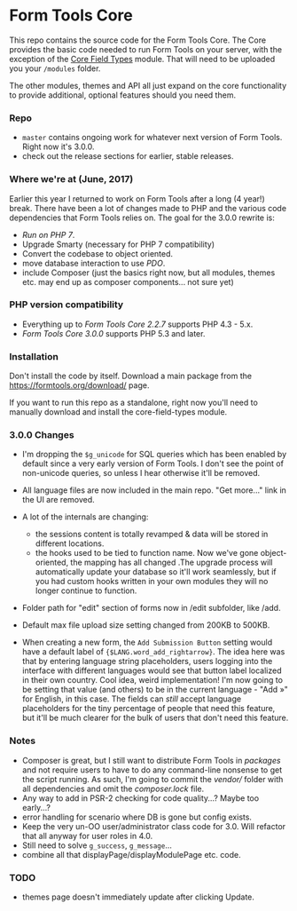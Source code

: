 # Form Tools Core

This repo contains the source code for the Form Tools Core. The Core provides the basic code needed to run Form Tools
on your server, with the exception of the [Core Field Types](https://github.com/formtools/module-core_field_types)
module. That will need to be uploaded you your `/modules` folder.

The other modules, themes and API all just expand on the core functionality to provide additional, optional features
should you need them.


### Repo

- `master` contains ongoing work for whatever next version of Form Tools. Right now it's 3.0.0. 
- check out the release sections for earlier, stable releases. 


### Where we're at (June, 2017)

Earlier this year I returned to work on Form Tools after a long (4 year!) break. There have been a lot of changes made 
to PHP and the various code dependencies that Form Tools relies on. The goal for the 3.0.0 rewrite is:

- *Run on PHP 7*.
- Upgrade Smarty (necessary for PHP 7 compatibility)
- Convert the codebase to object oriented. 
- move database interaction to use *PDO*.
- include Composer (just the basics right now, but all modules, themes etc. may end up as composer
components... not sure yet)
 

### PHP version compatibility

- Everything up to *Form Tools Core 2.2.7* supports PHP 4.3 - 5.x.
- *Form Tools Core 3.0.0* supports PHP 5.3 and later.


### Installation

Don't install the code by itself. Download a main package from the https://formtools.org/download/ page. 

If you want to run this repo as a standalone, right now you'll need to manually download and install the core-field-types 
module.


### 3.0.0 Changes

- I'm dropping the `$g_unicode` for SQL queries which has been enabled by default since a very early version of Form Tools. 
I don't see the point of non-unicode queries, so unless I hear otherwise it'll be removed.
- All language files are now included in the main repo. "Get more..." link in the UI are removed. 
- A lot of the internals are changing:
    - the sessions content is totally revamped & data will be stored in different locations.
    - the hooks used to be tied to function name. Now we've gone object-oriented, the mapping has all changed .The 
    upgrade process will automatically update your database so it'll work seamlessly, but if you had custom hooks 
    written in your own modules they will no longer continue to function.

- Folder path for "edit" section of forms now in /edit subfolder, like /add.
- Default max file upload size setting changed from 200KB to 500KB.
- When creating a new form, the `Add Submission Button` setting would have a default label of `{$LANG.word_add_rightarrow}`.
The idea here was that by entering language string placeholders, users logging into the interface with different languages would 
see that button label localized in their own country. Cool idea, weird implementation! I'm now going to be setting that 
value (and others) to be in the current language - "Add &raquo;" for English, in this case. The fields can _still_ accept
language placeholders for the tiny percentage of people that need this feature, but it'll be much clearer for the bulk of 
users that don't need this feature.


### Notes

- Composer is great, but I still want to distribute Form Tools in _packages_ and not require users to have to do any 
command-line nonsense to get the script running. As such, I'm going to commit the _vendor/_ folder with all dependencies
and omit the _composer.lock_ file.
- Any way to add in PSR-2 checking for code quality...? Maybe too early...? 
- error handling for scenario where DB is gone but config exists.
- Keep the very un-OO user/administrator class code for 3.0. Will refactor that all anyway for user roles in 4.0.
- Still need to solve `g_success`, `g_message`...
- combine all that displayPage/displayModulePage etc. code.

### TODO
 
- themes page doesn't immediately update after clicking Update. 

